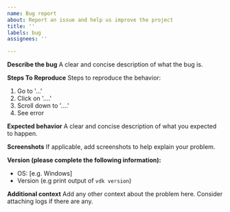 ```yaml
---
name: Bug report
about: Report an issue and help us improve the project
title: ''
labels: bug
assignees: ''

---
```


**Describe the bug**
A clear and concise description of what the bug is.

**Steps To Reproduce**
Steps to reproduce the behavior:
1. Go to '...'
2. Click on '....'
3. Scroll down to '....'
4. See error

**Expected behavior**
A clear and concise description of what you expected to happen.

**Screenshots**
If applicable, add screenshots to help explain your problem.

**Version  (please complete the following information):**
 - OS: [e.g. Windows]
 - Version (e.g print output of `vdk version`)

**Additional context**
Add any other context about the problem here. Consider attaching logs if there are any.

